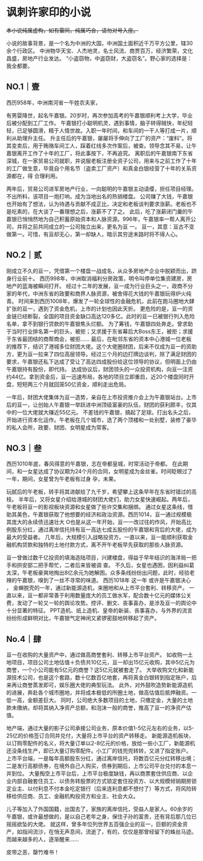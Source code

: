 # 讽刺许家印的小说

~~本小说纯属虚构，如有雷同，纯属巧合，请勿对号入座。~~

小说的故事背景，是一个名为中洲的大国，中洲国土面积近千万平方公里，辖30余个行政区。
中洲物华天宝、人杰地灵，名士风流、商贾百万，经济繁荣，文化昌盛，房地产行业发达。
“小盗窃物，中盗窃财，大盗窃名”。野心家的选择是：我全都要。

## NO.1｜壹

西历958年，中洲南河省一午姓农夫家，

有男婴降世，起名午嘉银。20岁时，再次参加高考的午嘉银顺利考上大学，毕业后被分配到工厂工作。
午嘉银打小聪明机灵，遇到事情，脑子转得贼快，年纪轻轻，已足够圆滑，精于人情世故。入职一年时间，和车间的一干人等打成一片，顺利从助理升主任。
升主任后的午嘉银，屡屡将手伸向了工厂的资产：“废料”。将其变卖后，用于贿赂车间工人，踩着红线多次作案后，被查。领导念其不易，让午嘉银离开工作了十年的工厂，将此事按下，不再追究。
离职后的午嘉银南下东省深城，在一家贸易公司就职，并说服老板注册全资子公司，用来与之前工作了十年的工厂做生意，毕竟自个用名节（盗卖工厂资产）和真金白银经营了十年的关系资源都在，得 合理利用。

两年后，贸易公司进军房地产行业，一向聪明的午嘉银主动请缨，担任项目经理。不出所料，该项目一炮打响，成为当地出名的热销楼盘。
公司赚了大钱，午嘉银也开始有了想法，认为待遇与贡献不成正比，决定和老板谈判要求涨薪。老板也不是吃素的，在大谈了一番理想之后，涨薪不了了之。
此后，吃了涨薪闭门羹的午嘉银已悄悄然地为自己积蓄原始资本和人脉资源。996年，午嘉银率一帮人离开公司，并将之前共同成立的一公司独立出来，更名为亘 一。
亘一，其意：亘古不变做第一。可惜，有亘却无心，第一却缺人，暗示其穷途末路时将不得人心。

## NO.2｜贰

刚成立不久的亘一，凭借第一个楼盘一战成名，从众多房地产企业中脱颖而出，跻身行业前十。
西历998年，中洲取消福利分房政策，明令叫停单位集资建房，房地产的蓝海被瞬间打开。
经过十二年的发展，亘一成为行业巨头之一，政商不分家的年代，中洲东省的政要和商界人脉资源，被舍得花大钱的午嘉银玩得炉火纯青。
时间来到西历1008年，爆发了一轮全球性的金融危机，此前在跑马圈地大肆扩张的亘一，遇到了资金危机，上市的计划也因此天折。
更危险的是，亘一的资金链已经断裂，全国的项目资金缺口高达120多亿。此时的亘一已被银行列入危险名单，拿不到银行贷款的午嘉银焦头烂额。
为了筹钱，午嘉银四处奔走。曾求助于当时行业排名第一的巨头，被拒；又求援于东省幕后大Boss东王，被拒；求援于东省最团结的商帮商会，被拒......
最后，在毗邻东省的资本中心港城一位老板的推荐下，结识了港城多位财团大佬。这个大佬圈财团，后来不仅成为亘一的资助方，更为亘一拉来了四位高层领导。经过三个月的边打牌边谈判，除了满足财团的要求，午嘉银还私下达成了受让了高达四成股份给这位领导的协议，但明面上仍由午嘉银持有股份，即代持。
达成协议后，财团领头的一众投资机构，向亘一注资约44亿。拿到资金后，亘一迅速布局，各地的项目立即重启，近20个楼盘同时开盘，短短两三个月就回笼50亿资金，顺利走出危局。


一年后，财团大佬集体为亘一造势，亲自在上市投资推介会上为午嘉银站台。上市后的亘一，让创始人午嘉银一举跃进中洲顶级富豪的队伍，财团的获利颇丰，仅其中的一位大佬就大赚近55亿元。
不差钱的午嘉银，搞起了足球。打出名头之后，开始进行资本化运作。午老板在几个城市，选了两个顶楼和一处别墅，装修了豪华的私人会所，政要、财团、女明星成为常客。 

## NO.3｜叁

西历1010年底，春风得意的午嘉银，志在帝都皇城，时常活动于帝都。
在此期间，和一女星达成了协议期为24个月的合同，女明星成为金丝雀。时间眨眼过了一年，期间，女星曾为午老板有过身 孕，未果。


玩腻后的午老板，转手将其进献给了九千岁，希望攀上这条早年在东省时错过的高 枝。
半年后，又将女星介绍给港城的财团大佬们，助力女星快速崛起。两年后，午老板将亘一的影视板块资源和女星做了些许交集和捆绑。
通过女星这条线，借助其美色，午嘉银获取了他想要的经济和政治资源。西历1014，亘一通过规模极其庞大的永续债迅速壮大 O也是从这一年开始，亘一一改过往的作风，开始高比例股东分红，通过离岸信托持有亘一高达七成五股份的午嘉银和背后的大佬，成为最大的受益者。
几年后，大规模引入战略投资方。一直以来，亘一能顺利获取金融机构贷款和独特的土地付款方式，离不开午老板早先获取的那些人脉资源。


亘一曾做过数千亿投资的填海造陆项目，兴建楼盘，得益于早年结识的海洋局一把手和拱安部二把手帮忙，二者后来皆被调 查。
不久后，女星也遇困，因利益纠葛太深，午老板豪爽地掏出8亿余元为她解困。众多条线纷纷出问题，此时，经验老辣的午嘉银，嗅到了一丝不寻常的味道。
西历1018年 这一年 或许是午嘉银决心 ，
金蝉脱壳的一年，通过新能源造机，来圈地和从上市平台套利、转移资产。
一直以来，亘一都非常善于利用数量庞大的员工做水军，配合数十亿元的媒体公关费，发动了一轮又一轮的舆论攻势。控评、删文、丧事喜办，是涉及亘一的舆论中十分显著的特征。
PPT造机、纸上造机、皇帝的新装、丧事喜办，与外界的流言纷纷形成鲜明对比，午嘉银气定神闲又紧锣密鼓地转移起了资产。


## No.4｜肆

亘一在收购的大量资产中，通过做高商誉套利、转移上市平台资产。
如收购一土地项目，项目公司土地估值＋负债共10亿元，亘一却出15亿元收购，其中5亿元为商誉，一个小公司能有5亿元的商誉？这5亿元就被套走了。
大举收购文化和新能源技术公司，也是这个套路，数十亿数百亿地套，再将真金白银转到指定账户，后来再让商誉蒸发即可，娱乐圈大佬的典型玩法。
此外，对外鼓吹造势新能源造机的进展，奔赴各个城市圈地，并将成本极低的所圈土地，做高估值后抵押融资。一低一高，金额差巨大。
同时，公司绝大多数项目的土地，只缴定金，大量的土地款未缴纳，却将其纳入净资产总额，和泡沫一般的商誉，推高了亘一的净资产估值。


地产端，通过大量的影子公司承接公司业务，原本价值1-5亿元左右的业务，以5-25亿的价格签订合同并兑付，大量将上市平台的资产转移走。
新能源造机板块，以订购零配件的名义，将大量订单以2-8亿元的价格，放给一些小工厂，新能源机还没条线生产，即已大量订购零配件。小工厂的钱兜兜转转，又进了指定账户。
上市平台端，一是每年高额股东分红，通过离岸信托，将数百亿元分红转移出境；二是发行高额债券，在境外自己人购买，债券到期后，上市公司平台兑付的本息一并到位。
大量掏空上市平台后，上市平台极度缺钱，再以商票套住供应商、以企业内部自融套住员工、以债务转股票的方式锁定套住投资方、以大规模倾销期房锁定业主、以付利息不付本金吃定银行（后来连利息都不想付了）等方式，将风险转移给供应商、员工、金融机构投资方和业主、社会大众。


儿子等加入了外国国籍，出国去了，家族的离岸信托，受益人是家人。60余岁的午嘉银，或许最想做的，是以自己老年之身，保住子孙的富贵，还有背后那几位已摇摇欲坠的大佬。
就这样，曾多年位列世界五百强企业的亘一，巨额的资金资产，如指间流沙，在悄无声息间，流逝了，有的，仅仅是那曾经留下的蛛丝马迹。
而越来越多的人，逐渐醒来......

皮带之恶，罄竹难书！
